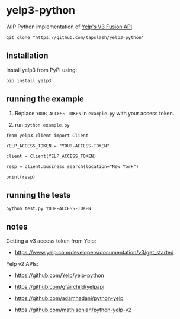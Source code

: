 # yelp3-python

WIP Python implementation of [Yelp's V3 Fusion API](https://www.yelp.com/developers/documentation/v3/).

`git clone "https://github.com/tapslash/yelp3-python"`

## Installation

Install yelp3 from PyPI using:

`pip install yelp3`

## running the example

1. Replace `YOUR-ACCESS-TOKEN` in `example.py` with your access token.

2. run `python example.py`

```
from yelp3.client import Client

YELP_ACCESS_TOKEN = "YOUR-ACCESS-TOKEN"

client = Client(YELP_ACCESS_TOKEN)

resp = client.business_search(location="New York")

print(resp)

```

## running the tests

`python test.py YOUR-ACCESS-TOKEN`

## notes

Getting a v3 access token from Yelp:

- https://www.yelp.com/developers/documentation/v3/get_started

Yelp v2 APIs:

- https://github.com/Yelp/yelp-python

- https://github.com/gfairchild/yelpapi

- https://github.com/adamhadani/python-yelp

- https://github.com/mathisonian/python-yelp-v2
